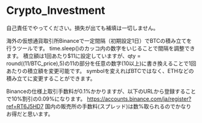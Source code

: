 # Crypto_Investment
自己責任でやってください。損失が出ても補填は一切しません。

海外の仮想通貨取引所Binanceで一定間隔（初期設定1日）でBTCの積み立てを行うツールです。
time.sleep()のカッコ内の数字をいじることで間隔を調整できます。
積立額は1回あたり$11に設定していますが、qty = round((11/BTC_price),5)の11の部分を任意の数字(10以上)に書き換えることで1回あたりの積立額を変更可能です。
symbolを変えればBTCではなく、ETHなどの積み立てに変更することができます。

Binanceの仕様上取引手数料が0.1%かかりますが、以下のURLから登録することで10%割引の0.09%になります。
https://accounts.binance.com/ja/register?ref=RT6J5HD7
国内の販売所の手数料(スプレッド)は数%取られるのでかなりお得だと思います。
